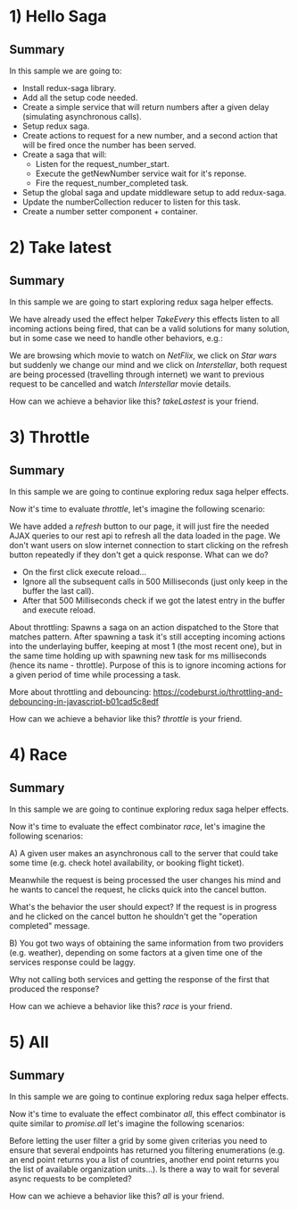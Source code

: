 # 1) Hello Saga

## Summary

In this sample we are going to: 

- Install redux-saga library.
- Add all the setup code needed.
- Create a simple service that will return numbers after a given delay (simulating asynchronous calls).
- Setup redux saga.
- Create actions to request for a new number, and a second action that will be fired 
once the number has been served.
- Create a saga that will: 
  - Listen for the request_number_start.
  - Execute the getNewNumber service wait for it's reponse.
  - Fire the request_number_completed task.
- Setup the global saga and update middleware setup to add redux-saga.
- Update the numberCollection reducer to listen for this task.
- Create a number setter component + container.

# 2) Take latest

## Summary

In this sample we are going to start exploring redux saga helper effects.

We have already used the effect helper _TakeEvery_ this effects listen to all incoming actions being
fired, that can be a valid solutions for many solution, but in some case we need to handle 
other behaviors, e.g.:

We are browsing which movie to watch on _NetFlix_, we click on _Star wars_ but suddenly we change
our mind and we click on _Interstellar_, both request are being processed (travelling through internet) we want to previous request to be cancelled and watch
_Interstellar_ movie details.

How can we achieve a behavior like this? _takeLastest_ is your friend.

# 3)  Throttle

## Summary

In this sample we are going to continue exploring redux saga helper effects.

Now it's time to evaluate _throttle_, let's imagine the following scenario:

We have added a _refresh_ button to our page, it will just fire the needed AJAX
queries to our rest api to refresh all the data loaded in the page. We don't
want users on slow internet connection to start clicking on the refresh 
button repeatedly if they don't get a quick response. What can we do?

- On the first click execute reload...
- Ignore all the subsequent calls in 500 Milliseconds (just only keep in the
buffer the last call).
- After that 500 Milliseconds check if we got the latest entry in the buffer
and execute reload.

About throttling: Spawns a saga on an action dispatched to the Store that matches pattern. After spawning a task it's still accepting incoming actions into the underlaying buffer, keeping at most 1 (the most recent one), but in the same time holding up with spawning new task for ms milliseconds (hence its name - throttle). Purpose of this is to ignore incoming actions for a given period of time while processing a task.

More about throttling and debouncing: https://codeburst.io/throttling-and-debouncing-in-javascript-b01cad5c8edf

How can we achieve a behavior like this? _throttle_ is your friend.

# 4) Race

## Summary

In this sample we are going to continue exploring redux saga helper effects.

Now it's time to evaluate the effect combinator _race_, let's imagine the following scenarios:

A)
  A given user makes an asynchronous call to the server that could take some time (e.g. check hotel 
  availability, or booking flight ticket).

  Meanwhile the request is being processed the user changes his mind and he wants to cancel the request,
  he clicks quick into the cancel button.

  What's the behavior the user should expect? If the request is in progress and he clicked on the cancel
  button he shouldn't get the "operation completed" message.

B)
You got two ways of obtaining the same information from two providers (e.g. weather), depending on some
factors at a given time one of the services response could be laggy.

Why not calling both services and getting the response of the first that produced the response?


How can we achieve a behavior like this? _race_ is your friend.

# 5) All

## Summary

In this sample we are going to continue exploring redux saga helper effects.

Now it's time to evaluate the effect combinator _all_, this effect combinator is quite similar to 
_promise.all_ let's imagine the following scenarios:

  Before letting the user filter a grid by some given criterias you need to ensure that several endpoints
  has returned you filtering enumerations (e.g. an end point returns you a list of countries, another
  end point returns you the list of available organization units...). Is there a way to wait for 
  several async requests to be completed? 

  How can we achieve a behavior like this? _all_ is your friend.
